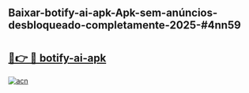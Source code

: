## Baixar-botify-ai-apk-Apk-sem-anúncios-desbloqueado-completamente-2025-#4nn59

# <h2><a href="https://ainizakaria.my?title=botify-ai-apk&ref=20M">🔗👉 🔴 botify-ai-apk</a></h2>

[![acn](https://github.com/user-attachments/assets/0f9c940e-d8b0-45ae-aac7-cd30a18b3e1c)](https://ainizakaria.my?title=botify-ai-apk&ref=20M)

